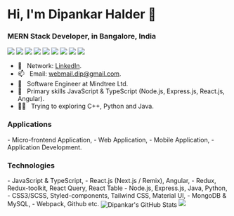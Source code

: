 <h1>Hi, I'm Dipankar Halder 👋</h1>
<h3>MERN Stack Developer, in Bangalore, India</h3>

![](https://img.shields.io/badge/JavaScript-informational?style=flat&logo=JAVASCRIPT&logoColor=000000&color=FFFF00)
![](https://img.shields.io/badge/TypeScript-informational?style=flat&logo=TYPESCRIPT&logoColor=white&color=007acc)
![](https://img.shields.io/badge/React-informational?style=flat&logo=REACT&logoColor=000000&color=61dafb)
![](https://img.shields.io/badge/Angular-informational?style=flat&logo=ANGULAR&logoColor=white&color=d4173b)
![](https://img.shields.io/badge/HTML5-informational?style=flat&logo=HTML5&logoColor=white&color=e34c26)
![](https://img.shields.io/badge/CSS3-informational?style=flat&logo=CSS3&logoColor=white&color=0074d9)
![](https://img.shields.io/badge/Java-informational?style=flat&logo=JAVA&logoColor=white&color=f89820)
![](https://img.shields.io/badge/Python-informational?style=flat&logo=PYTHON&logoColor=white&color=0d1c4d)
![](https://img.shields.io/badge/Editor-VSCode-informational?style=flat&logo=VSCODE&logoColor=white&color=0078d7)

- 🤳 &nbsp; Network: [LinkedIn](https://www.linkedin.com/in/dipankar-halder/).
- 📫 &nbsp; Email: [webmail.dip@gmail.com](mailto:webmail.dip@gmail.com).
- 🔭 &nbsp; Software Engineer at Mindtree Ltd.
- 🔭 &nbsp; Primary skills JavaScript & TypeScript (Node.js, Express.js, React.js, Angular).
- 👨‍💻 &nbsp; Trying to exploring C++, Python and Java.

<h3> Applications </h3>
- Micro-frontend Application, 
- Web Application, 
- Mobile Application, 
- Application Development.

<h3> Technologies </h3>
- JavaScript & TypeScript, 
- React.js (Next.js / Remix), Angular,
- Redux, Redux-toolkit, React Query, React Table
- Node.js, Express.js, Java, Python, 
- CSS3/SCSS, Styled-components, Tailwind CSS, Material UI, 
- MongoDB & MySQL, 
- Webpack, Github etc.


<img align="center" src="https://github-readme-stats.vercel.app/api?username=DipankarHalder&show_icons=true" alt="Dipankar's GitHub Stats" />
<img src="https://github-readme-stats.vercel.app/api/top-langs/?username=DipankarHalder&layout=compact&bg_color=ffffff&text_color=333333">





